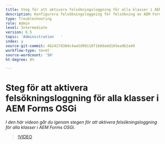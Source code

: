 ```yaml
---
title: Steg för att aktivera felsökningsloggning för alla klasser i AEM Forms OSGi
description: Konfigurera felsökningsloggning för felsökning av AEM Forms OSGi
type: Troubleshooting
role: Admin
level: Intermediate
version: 6.5
topic: 'Administration   '
index: y
source-git-commit: 462417d384c4aa5d99110f1b8dadd165ea9b2a49
workflow-type: tm+mt
source-wordcount: '50'
ht-degree: 0%

---
```




# Steg för att aktivera felsökningsloggning för alla klasser i AEM Forms OSGi

*I den här videon går du igenom stegen för att aktivera felsökningsloggning för alla klasser i AEM Forms OSGi.*

>[!VIDEO](https://video.tv.adobe.com/v/335521?quality=9&learn=on)